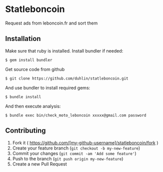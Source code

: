 # Statleboncoin

Request ads from leboncoin.fr and sort them

## Installation

Make sure that ruby is installed.
Install bundler if needed:

    $ gem install bundler
    
Get source code from github

    $ git clone https://github.com/duhlin/statleboncoin.git

And use bundler to install required gems:

    $ bundle install

And then execute analysis:

    $ bundle exec bin/check_moto_leboncoin xxxxx@gmail.com password


## Contributing

1. Fork it ( https://github.com/[my-github-username]/statleboncoin/fork )
2. Create your feature branch (`git checkout -b my-new-feature`)
3. Commit your changes (`git commit -am 'Add some feature'`)
4. Push to the branch (`git push origin my-new-feature`)
5. Create a new Pull Request
